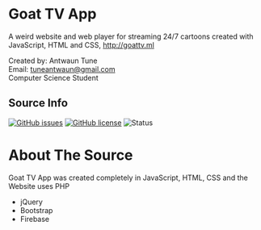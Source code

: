 # Goat TV App
A weird website and web player for streaming 24/7 cartoons created with JavaScript, HTML and CSS, http://goattv.ml

Created by: Antwaun Tune<br/> 
Email: <tuneantwaun@gmail.com><br/>
Computer Science Student
## Source Info
[![GitHub issues](https://img.shields.io/github/issues/Paparoni/goatapp.svg?style=flat-square)](https://github.com/Paparoni/goatapp/issues)
[![GitHub license](https://img.shields.io/github/license/Paparoni/goatapp.svg)](https://github.com/Paparoni/goatapp/blob/master/LICENSE)
![Status](https://img.shields.io/badge/Status-Working!-brightgreen.svg?style=flat-square)

# About The Source
Goat TV App was created completely in JavaScript, HTML, CSS and the Website uses PHP
* jQuery
* Bootstrap
* Firebase
